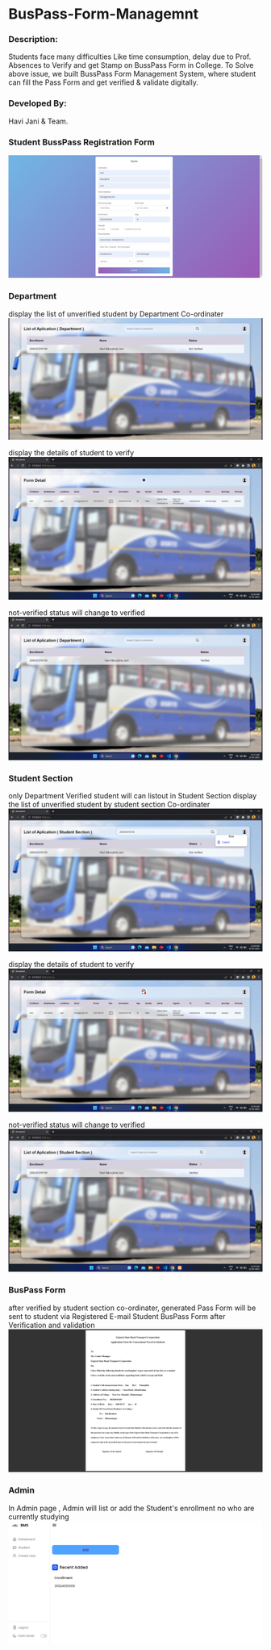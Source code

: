 # BusPass-Form-Managemnt

### Description:  
Students face many difficulties Like time consumption, delay due to Prof. Absences to Verify and get Stamp on BussPass Form in College. 
To Solve above issue, we built BussPass Form Management System, where student can fill the Pass Form and get verified & validate digitally.

### Developed By: 
Havi Jani & Team.

### Student BussPass Registration Form
<img src="https://github.com/havi-jani/BusPass-Form-Managemnt/blob/cd0ce8bf94cd3ea3f69f6ee4e7f49244f22cfb04/Registration%20Form.png">

### Department
display the list of unverified student by Department Co-ordinater
<img src="https://github.com/havi-jani/BusPass-Form-Managemnt/blob/3b1f653d53dbd71bd8c657a3fe02c2075e92cf45/Not%20Verified%20By%20Department.png">

display the details of student to verify
<img src="https://github.com/havi-jani/BusPass-Form-Managemnt/blob/d897b120af552fcce2db3fbec394baa65269084c/Student%20Details%20for%20Department.png">

not-verified status will change to verified
<img src="https://github.com/havi-jani/BusPass-Form-Managemnt/blob/1199191a9a3303580e998005635e0a9a6c294775/Verified%20by%20Department.png">

### Student Section
only Department Verified student will can listout in Student Section
display the list of unverified student by student section Co-ordinater
<img src="https://github.com/havi-jani/BusPass-Form-Managemnt/blob/3b587bee4fbbb3c0669620958ce92494939bbe26/Not%20Verified%20by%20SS.png">

display the details of student to verify
<img src="https://github.com/havi-jani/BusPass-Form-Managemnt/blob/a3c5315f03e2176e2650c82241134d3420380b8f/Student%20Details%20for%20SS.png">

not-verified status will change to verified
<img src="https://github.com/havi-jani/BusPass-Form-Managemnt/blob/551167c5b7be3094253cc935e946a53212c55132/Verified%20by%20SS.png">

### BusPass Form 
after verified by student section co-ordinater, generated Pass Form will be sent to student via Registered E-mail
Student BusPass Form after Verification and validation
<img src="https://github.com/havi-jani/BusPass-Form-Managemnt/blob/e1ee53437b89cf472fc56a11cc6eb07730b173cb/BussPass%20Form.png">

### Admin
In Admin page , Admin will list or add the Student's enrollment no who are currently studying
<img src="https://github.com/havi-jani/BusPass-Form-Managemnt/blob/b7ed42c908675f51f97de32b7780f608da07d8fc/Admin.png">
